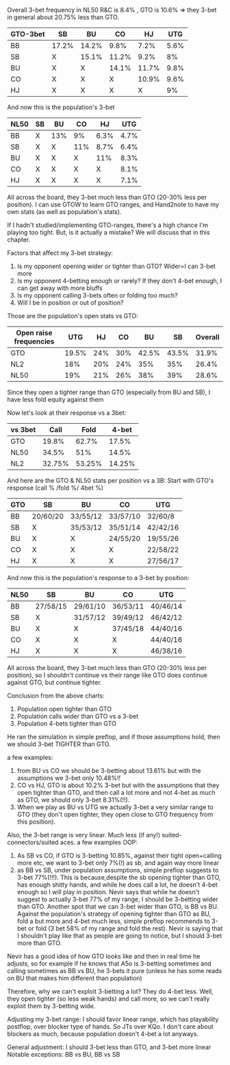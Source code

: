 Overall 3-bet frequency in NL50 R&C is 8.4% , GTO is 10.6% => they 3-bet in general about 20.75% less than GTO. 

| GTO-3bet | SB    | BU    | CO    | HJ    | UTG  |
| -------- | ----- | ----- | ----- | ----- | ---- |
| BB       | 17.2% | 14.2% | 9.8%  | 7.2%  | 5.6% |
| SB       | X     | 15.1% | 11.2% | 9.2%  | 8%   |
| BU       | X     | X     | 14.1% | 11.7% | 9.8% |
| CO       | X     | X     | X     | 10.9% | 9.6% |
| HJ       | X     | X     | X     | X     | 9%   |
And now this is the population's 3-bet 

| NL50 | SB  | BU  | CO  | HJ   | UTG  |
| ---- | --- | --- | --- | ---- | ---- |
| BB   | X   | 13% | 9%  | 6.3% | 4.7% |
| SB   | X   | X   | 11% | 8.7% | 6.4% |
| BU   | X   | X   | X   | 11%  | 8.3% |
| CO   | X   | X   | X   | X    | 8.1% |
| HJ   | X   | X   | X   | X    | 7.1% |
All across the board, they 3-bet much less than GTO (20-30% less per position).
I can use GTOW to learn GTO ranges, and Hand2note to have my own stats (as well as population's stats).

If I hadn't studied/implementing GTO-ranges, there's a high chance I'm playing too tight.
But, is it actually a mistake? We will discuss that in this chapter.

Factors that affect my 3-bet strategy:
1. Is my opponent opening wider or tighter than GTO? Wider=I can 3-bet more
2. Is my opponent 4-betting enough or rarely? If they don't 4-bet enough, I can get away with more bluffs
3. Is my opponent calling 3-bets often or folding too much?
4. Will I be in position or out of position?

Those are the population's open stats vs GTO:

| Open raise frequencies | UTG   | HJ  | CO  | BU    | SB    | Overall |
| ---------------------- | ----- | --- | --- | ----- | ----- | ------- |
| GTO                    | 19.5% | 24% | 30% | 42.5% | 43.5% | 31.9%   |
| NL2                    | 18%   | 20% | 24% | 35%   | 35%   | 26.4%   |
| NL50                   | 19%   | 21% | 26% | 38%   | 39%   | 28.6%   |
Since they open a tighter range than GTO (especially from BU and SB), I have less fold equity against them

Now let's look at their response vs a 3bet:

| vs 3bet | Call   | Fold   | 4-bet  |
| ------- | ------ | ------ | ------ |
| GTO     | 19.8%  | 62.7%  | 17.5%  |
| NL50    | 34.5%  | 51%    | 14.5%  |
| NL2     | 32.75% | 53.25% | 14.25% |
And here are the GTO & NL50 stats per position vs a 3B:
Start with GTO's response (call % /fold %/ 4bet %)

| GTO | SB       | BU       | CO       | UTG      |
| --- | -------- | -------- | -------- | -------- |
| BB  | 20/60/20 | 33/55/12 | 33/57/10 | 32/60/8  |
| SB  | X        | 35/53/12 | 35/51/14 | 42/42/16 |
| BU  | X        | X        | 24/55/20 | 19/55/26 |
| CO  | X        | X        | X        | 22/58/22 |
| HJ  | X        | X        | X        | 27/56/17 |


And now this is the population's response to a 3-bet by position:

| NL50 | SB       | BU       | CO       | UTG      |
| ---- | -------- | -------- | -------- | -------- |
| BB   | 27/58/15 | 29/61/10 | 36/53/11 | 40/46/14 |
| SB   | X        | 31/57/12 | 39/49/12 | 46/42/12 |
| BU   | X        | X        | 37/45/18 | 44/40/16 |
| CO   | X        | X        | X        | 44/40/16 |
| HJ   | X        | X        | X        | 46/38/16 |
All across the board, they 3-bet much less than GTO (20-30% less per position), so I shouldn't continue vs their range like GTO does continue against GTO, but continue tighter.

Conclusion from the above charts:
1. Population open tighter than GTO
2. Population calls wider than GTO vs a 3-bet
3. Population 4-bets tighter than GTO


He ran the simulation in simple preflop, and if those assumptions hold, then we should 3-bet TIGHTER than GTO.

a few examples:

1. from BU vs CO we should be 3-betting about 13.61% but with the assumptions we 3-bet only 10.48%!! 
2. CO vs HJ, GTO is about 10.2% 3-bet but with the assumptions that they open tighter than GTO, and then call a lot more and not 4-bet as much as GTO, we should only 3-bet 8.31%(!!). 
3. When we play as BU vs UTG we actually 3-bet a very similar range to GTO (they don't open tighter, they open close to GTO frequency from this position).

Also, the 3-bet range is very linear. Much less (if any!) suited-connectors/suited aces.
a few examples OOP:

1. As SB vs CO, if GTO is 3-betting 10.85%, against their tight open+calling more etc, we want to 3-bet only 7%(!) as sb, and again way more linear
2. as BB vs SB, under population assumptions, simple preflop suggests to 3-bet 77%(!!!).
	This is because,despite the sb opening tighter than GTO, has enough shitty hands, and while he does call a lot, he doesn't 4-bet enough so I will play in position. Nevir says that while he doesn't suggest to actually 3-bet 77% of my range, I should be 3-betting wider than GTO.
Another spot that we can 3-bet wider than GTO, is BB vs BU. Against the population's strategy of opening tighter than GTO as BU, fold a but more and 4-bet much less, simple preflop recommends to 3-bet or fold (3 bet 58% of my range and fold the rest). Nevir is saying that I shouldn't play like that as people are going to notice, but I should 3-bet more than GTO.

Nevir has a good idea of how GTO looks like and then in real time he adjusts, so for example if he knows that A5o is 3-betting sometimes and calling sometimes as BB vs BU, he 3-bets it pure (unless he has some reads on BU that makes him different than population)

Therefore, why we can't exploit 3-betting a lot? They do 4-bet less.
Well, they open tighter (so less weak hands) and call more, so we can't really exploit them by 3-betting wide. 

Adjusting my 3-bet range:
I should favor linear range, which has playability postflop, over blocker type of hands. 
So JTs over KQo. I don't care about blockers as much, because population doesn't 4-bet a lot anyways.

General adjustment: 
I should 3-bet less than GTO, and 3-bet more linear
Notable exceptions:
BB vs BU, BB vs SB